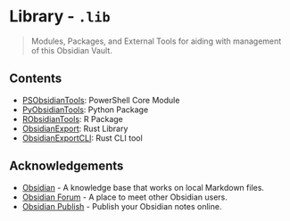 # Library - `.lib`

> Modules, Packages, and External Tools for aiding with management of this Obsidian Vault.

## Contents

- [PSObsidianTools](./PSObsidianTools/): PowerShell Core Module
- [PyObsidianTools](./PyObsidianTools): Python Package
- [RObsidianTools](./RObsidianTools): R Package
- [ObsidianExport](./ObsidianExport): Rust Library
- [ObsidianExportCLI](./ObsidianExportCLI): Rust CLI tool

## Acknowledgements

- [Obsidian](https://obsidian.md/) - A knowledge base that works on local Markdown files.
- [Obsidian Forum](https://forum.obsidian.md/) - A place to meet other Obsidian users.
- [Obsidian Publish](https://obsidian.md/publish) - Publish your Obsidian notes online.
